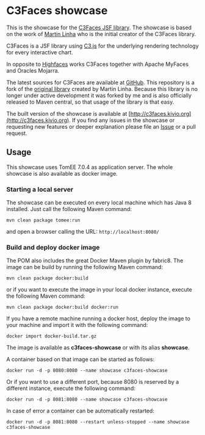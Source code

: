 # C3Faces showcase
This is the showcase for the [C3Faces JSF library](http://c3faces.kivio.org). The showcase is based
on the work of [Martin Linha](https://github.com/martin-linha/c3faces-showcase) who is the initial creator of the
C3Faces library.

C3Faces is a JSF library using [C3.js](http://c3js.org) for the underlying rendering technology for every interactive 
chart.

In opposite to [Highfaces](http://highfaces.org) works C3Faces together with Apache MyFaces and Oracles Mojarra.

The latest sources for C3Faces are available at [GitHub](https://github.com/rollinhand/c3faces). This repository is a 
fork of the [original library](https://github.com/martin-linha/c3faces) created by Martin Linha.
Because this library is no longer under active development it was forked by me and is also officially released to Maven
central, so that usage of the library is that easy.

The built version of the showcase is available at [http://c3faces.kivio.org](http://c3faces.kivio.org). If you find any
issues in the showcase or requesting new features or deeper explanation please file an 
[Issue](https://github.com/rollinhand/c3faces-showcase/issues) or a pull request.

## Usage
This showcase uses TomEE 7.0.4 as application server. The whole showcase is also available as docker image.

### Starting a local server
The showcase can be executed on every local machine which has Java 8 installed. Just call the following Maven command:

```
mvn clean package tomee:run
```

and open a browser calling the URL: `http://localhost:8080/`

### Build and deploy docker image
The POM also includes the great Docker Maven plugin by fabric8.
The image can be build by running the following Maven command:

```
mvn clean package docker:build
```

or if you want to execute the image in your local docker instance, execute the following Maven command:

```
mvn clean package docker:build docker:run
```

If you have a remote machine running a docker host, deploy the image to your machine and import it with the following
command:

```
docker import docker-build.tar.gz
```

The image is available as **c3faces-showcase** or with its alias **showcase**.

A container based on that image can be started as follows:

```
docker run -d -p 8080:8080 --name showcase c3faces-showcase
```

Or if you want to use a different port, because 8080 is reserved by a different instance,
execute the following command:

```
docker run -d -p 8081:8080 --name showcase c3faces-showcase
```

In case of error a container can be automatically restarted:

```
docker run -d -p 8081:8080 --restart unless-stopped --name showcase c3faces-showcase
```

